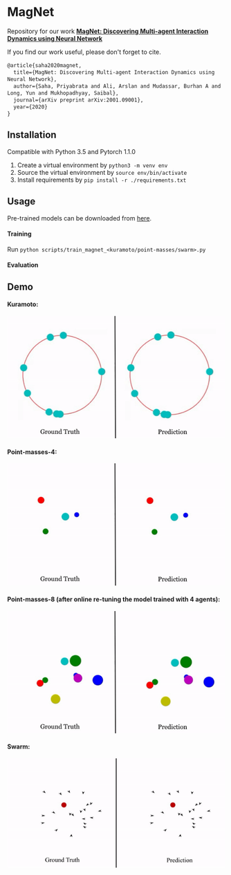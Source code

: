 # MagNet
Repository for our work [**MagNet: Discovering Multi-agent Interaction Dynamics using Neural Network**](https://arxiv.org/abs/2001.09001)

If you find our work useful, please don't forget to cite. 
```
@article{saha2020magnet,
  title={MagNet: Discovering Multi-agent Interaction Dynamics using Neural Network},
  author={Saha, Priyabrata and Ali, Arslan and Mudassar, Burhan A and Long, Yun and Mukhopadhyay, Saibal},
  journal={arXiv preprint arXiv:2001.09001},
  year={2020}
}

```

## Installation

Compatible with Python 3.5 and Pytorch 1.1.0

1. Create a virtual environment by `python3 -m venv env`
2. Source the virtual environment by `source env/bin/activate`
3. Install requirements by `pip install -r ./requirements.txt`

## Usage

Pre-trained models can be downloaded from [here](https://www.dropbox.com/sh/12c0wpgszty10hc/AABYKfrBdneQhKDmo8ony8vWa?dl=0).

#### Training

Run `python scripts/train_magnet_<kuramoto/point-masses/swarm>.py`

#### Evaluation

## Demo

#### Kuramoto:
![Kuramoto](https://github.com/sahapriyabrata/MagNet/blob/master/videos/Kuramoto.gif)

#### Point-masses-4:
![Point-masses-4](https://github.com/sahapriyabrata/MagNet/blob/master/videos/Point-masses-4.gif)

#### Point-masses-8 (after online re-tuning the model trained with 4 agents):
![Point-masses-8](https://github.com/sahapriyabrata/MagNet/blob/master/videos/Point-masses-8.gif)

#### Swarm:
![Swarm](https://github.com/sahapriyabrata/MagNet/blob/master/videos/Swarm.gif)

